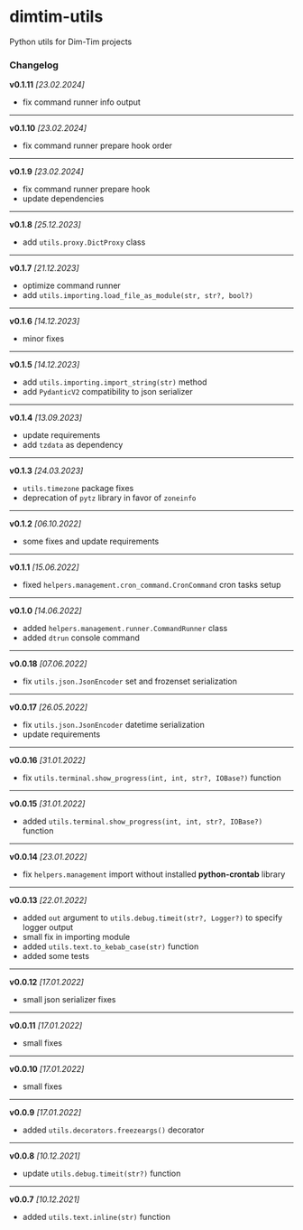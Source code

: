 # dimtim-utils

Python utils for Dim-Tim projects

### Changelog

__v0.1.11__ _\[23.02.2024\]_

* fix command runner info output

-------------------------------------------------------------------------------

__v0.1.10__ _\[23.02.2024\]_

* fix command runner prepare hook order

-------------------------------------------------------------------------------

__v0.1.9__ _\[23.02.2024\]_

* fix command runner prepare hook
* update dependencies

-------------------------------------------------------------------------------

__v0.1.8__ _\[25.12.2023\]_

* add `utils.proxy.DictProxy` class

-------------------------------------------------------------------------------

__v0.1.7__ _\[21.12.2023\]_

* optimize command runner
* add `utils.importing.load_file_as_module(str, str?, bool?)`

-------------------------------------------------------------------------------

__v0.1.6__ _\[14.12.2023\]_

* minor fixes

-------------------------------------------------------------------------------

__v0.1.5__ _\[14.12.2023\]_

* add `utils.importing.import_string(str)` method
* add `PydanticV2` compatibility to json serializer

-------------------------------------------------------------------------------

__v0.1.4__ _\[13.09.2023\]_

* update requirements
* add `tzdata` as dependency

-------------------------------------------------------------------------------

__v0.1.3__ _\[24.03.2023\]_

* `utils.timezone` package fixes
* deprecation of `pytz` library in favor of `zoneinfo`

-------------------------------------------------------------------------------

__v0.1.2__ _\[06.10.2022\]_

* some fixes and update requirements

-------------------------------------------------------------------------------

__v0.1.1__ _\[15.06.2022\]_

* fixed `helpers.management.cron_command.CronCommand` cron tasks setup

-------------------------------------------------------------------------------

__v0.1.0__ _\[14.06.2022\]_

* added `helpers.management.runner.CommandRunner` class
* added `dtrun` console command

-------------------------------------------------------------------------------

__v0.0.18__ _\[07.06.2022\]_

* fix `utils.json.JsonEncoder` set and frozenset serialization

-------------------------------------------------------------------------------

__v0.0.17__ _\[26.05.2022\]_

* fix `utils.json.JsonEncoder` datetime serialization
* update requirements

-------------------------------------------------------------------------------

__v0.0.16__ _\[31.01.2022\]_

* fix `utils.terminal.show_progress(int, int, str?, IOBase?)` function

-------------------------------------------------------------------------------

__v0.0.15__ _\[31.01.2022\]_

* added `utils.terminal.show_progress(int, int, str?, IOBase?)` function

-------------------------------------------------------------------------------

__v0.0.14__ _\[23.01.2022\]_

* fix `helpers.management` import without installed __python-crontab__ library

-------------------------------------------------------------------------------

__v0.0.13__ _\[22.01.2022\]_

* added `out` argument to `utils.debug.timeit(str?, Logger?)` to specify logger output
* small fix in importing module
* added `utils.text.to_kebab_case(str)` function
* added some tests

-------------------------------------------------------------------------------

__v0.0.12__ _\[17.01.2022\]_

* small json serializer fixes

-------------------------------------------------------------------------------

__v0.0.11__ _\[17.01.2022\]_

* small fixes

-------------------------------------------------------------------------------

__v0.0.10__ _\[17.01.2022\]_

* small fixes

-------------------------------------------------------------------------------

__v0.0.9__ _\[17.01.2022\]_

* added `utils.decorators.freezeargs()` decorator

-------------------------------------------------------------------------------

__v0.0.8__ _\[10.12.2021\]_

* update `utils.debug.timeit(str?)` function

-------------------------------------------------------------------------------

__v0.0.7__ _\[10.12.2021\]_

* added `utils.text.inline(str)` function
